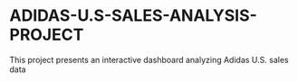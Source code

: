 # ADIDAS-U.S-SALES-ANALYSIS-PROJECT
This project presents an interactive dashboard analyzing Adidas U.S. sales data
